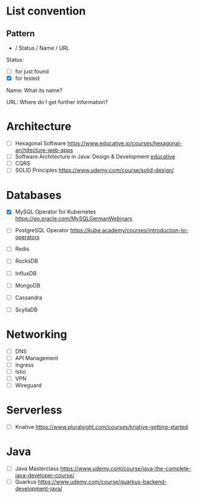 # List convention

## Pattern

- / Status / Name / URL

Status:
- [ ] for just found
- [x] for tested

Name: What its name?

URL: Where do I get further information?

# Architecture

- [ ] Hexagonal Software https://www.educative.io/courses/hexagonal-architecture-web-apps
- [ ] Software Architecture in Java: Design & Development
[educative](https://www.educative.io/courses/software-architecture-in-java-design-development)
- [ ] CQRS
- [ ] SOLID Principles https://www.udemy.com/course/solid-design/

# Databases

- [x] MySQL Operator for Kubernetes https://go.oracle.com/MySQLGermanWebinars
- [ ] PostgreSQL Operator https://kube.academy/courses/introduction-to-operators

- [ ] Redis
- [ ] RocksDB

- [ ] InfluxDB

- [ ] MongoDB

- [ ] Cassandra

- [ ] ScyllaDB

# Networking

- [ ] DNS
- [ ] API Management
- [ ] Ingress
- [ ] Istio
- [ ] VPN
- [ ] Wireguard

# Serverless

- [ ] Knative https://www.pluralsight.com/courses/knative-getting-started

# Java

- [ ] Java Masterclass https://www.udemy.com/course/java-the-complete-java-developer-course/
- [ ] Quarkus https://www.udemy.com/course/quarkus-backend-development-java/
